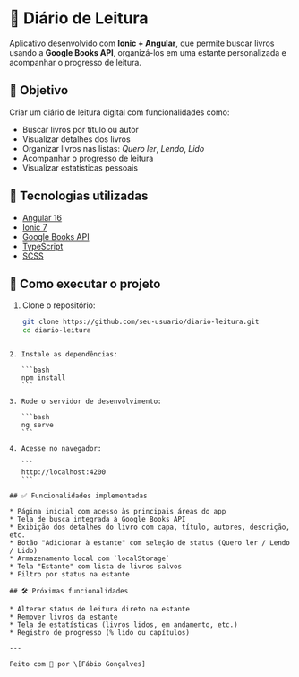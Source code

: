 # 📖 Diário de Leitura

Aplicativo desenvolvido com **Ionic + Angular**, que permite buscar livros usando a **Google Books API**, organizá-los em uma estante personalizada e acompanhar o progresso de leitura.

## 🎯 Objetivo

Criar um diário de leitura digital com funcionalidades como:

- Buscar livros por título ou autor
- Visualizar detalhes dos livros
- Organizar livros nas listas: *Quero ler*, *Lendo*, *Lido*
- Acompanhar o progresso de leitura
- Visualizar estatísticas pessoais

## 🔧 Tecnologias utilizadas

- [Angular 16](https://angular.io/)
- [Ionic 7](https://ionicframework.com/)
- [Google Books API](https://developers.google.com/books)
- [TypeScript](https://www.typescriptlang.org/)
- [SCSS](https://sass-lang.com/)

## 🚀 Como executar o projeto

1. Clone o repositório:
   ```bash
   git clone https://github.com/seu-usuario/diario-leitura.git
   cd diario-leitura
````

2. Instale as dependências:

   ```bash
   npm install
   ```

3. Rode o servidor de desenvolvimento:

   ```bash
   ng serve
   ```

4. Acesse no navegador:

   ```
   http://localhost:4200
   ```

## ✅ Funcionalidades implementadas

* Página inicial com acesso às principais áreas do app
* Tela de busca integrada à Google Books API
* Exibição dos detalhes do livro com capa, título, autores, descrição, etc.
* Botão "Adicionar à estante" com seleção de status (Quero ler / Lendo / Lido)
* Armazenamento local com `localStorage`
* Tela "Estante" com lista de livros salvos
* Filtro por status na estante

## 🛠️ Próximas funcionalidades

* Alterar status de leitura direto na estante
* Remover livros da estante
* Tela de estatísticas (livros lidos, em andamento, etc.)
* Registro de progresso (% lido ou capítulos)

---

Feito com 💙 por \[Fábio Gonçalves]

